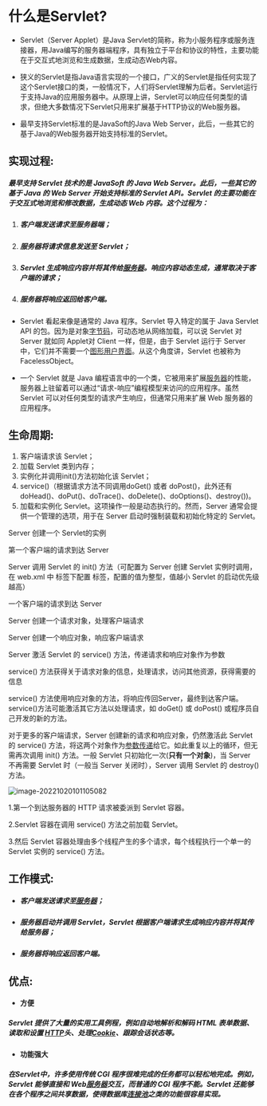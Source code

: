 # 什么是Servlet?

- Servlet（Server Applet）是Java Servlet的简称，称为小服务程序或服务连接器，用Java编写的服务器端程序，具有独立于平台和协议的特性，主要功能在于交互式地浏览和生成数据，生成动态Web内容。

- 狭义的Servlet是指Java语言实现的一个接口，广义的Servlet是指任何实现了这个Servlet接口的类，一般情况下，人们将Servlet理解为后者。Servlet运行于支持Java的应用服务器中。从原理上讲，Servlet可以响应任何类型的请求，但绝大多数情况下Servlet只用来扩展基于HTTP协议的Web服务器。


- 最早支持Servlet标准的是JavaSoft的Java Web Server，此后，一些其它的基于Java的Web服务器开始支持标准的Servlet。

## 实现过程:

#####     最早支持 Servlet 技术的是 JavaSoft 的 Java Web Server。此后，一些其它的基于 Java 的 Web Server 开始支持标准的 Servlet API。Servlet 的主要功能在于交互式地浏览和修改数据，生成动态 Web 内容。这个过程为：

1. ##### 客户端发送请求至服务器端；

2. ##### 服务器将请求信息发送至 Servlet；

3. ##### Servlet 生成响应内容并将其传给[服务器](https://baike.baidu.com/item/服务器?fromModule=lemma_inlink)。响应内容动态生成，通常取决于客户端的请求；

4. ##### 服务器将响应返回给客户端。

- Servlet 看起来像是通常的 Java 程序。Servlet 导入特定的属于 Java Servlet API 的包。因为是对象[字节码](https://baike.baidu.com/item/字节码?fromModule=lemma_inlink)，可动态地从网络加载，可以说 Servlet 对 Server 就如同 Applet对 Client 一样，但是，由于 Servlet 运行于 Server 中，它们并不需要一个[图形用户界面](https://baike.baidu.com/item/图形用户界面?fromModule=lemma_inlink)。从这个角度讲，Servlet 也被称为 FacelessObject。

- 一个 Servlet 就是 Java 编程语言中的一个类，它被用来扩展[服务器](https://baike.baidu.com/item/服务器?fromModule=lemma_inlink)的性能，服务器上驻留着可以通过“请求-响应”编程模型来访问的应用程序。虽然 Servlet 可以对任何类型的请求产生响应，但通常只用来扩展 Web 服务器的应用程序。

## 生命周期:

1. 客户端请求该 Servlet；
2. 加载 Servlet 类到内存；
3. 实例化并调用init()方法初始化该 Servlet；
4. service()（根据请求方法不同调用doGet() 或者 doPost()，此外还有doHead()、doPut()、doTrace()、doDelete()、doOptions()、destroy())。
5. 加载和实例化 Servlet。这项操作一般是动态执行的。然而，Server 通常会提供一个管理的选项，用于在 Server 启动时强制装载和初始化特定的 Servlet。

Server 创建一个 Servlet的实例

第一个客户端的请求到达 Server

Server 调用 Servlet 的 init() 方法（可配置为 Server 创建 Servlet 实例时调用，在 web.xml 中 标签下配置 标签，配置的值为整型，值越小 Servlet 的启动优先级越高）

一个客户端的请求到达 Server

Server 创建一个请求对象，处理客户端请求

Server 创建一个响应对象，响应客户端请求

Server 激活 Servlet 的 service() 方法，传递请求和响应对象作为参数

service() 方法获得关于请求对象的信息，处理请求，访问其他资源，获得需要的信息

service() 方法使用响应对象的方法，将响应传回Server，最终到达客户端。service()方法可能激活其它方法以处理请求，如 doGet() 或 doPost() 或程序员自己开发的新的方法。

对于更多的客户端请求，Server 创建新的请求和响应对象，仍然激活此 Servlet 的 service() 方法，将这两个对象作为[参数传递](https://baike.baidu.com/item/参数传递?fromModule=lemma_inlink)给它。如此重复以上的循环，但无需再次调用 init() 方法。一般 Servlet 只初始化一次(**只有一个对象**)，当 Server 不再需要 Servlet 时（一般当 Server 关闭时），Server 调用 Servlet 的 destroy() 方法。

![image-20221020101105082](images/image-20221020101105082.png)

1.第一个到达服务器的 HTTP 请求被委派到 Servlet 容器。

2.Servlet 容器在调用 service() 方法之前加载 Servlet。

3.然后 Servlet 容器处理由多个线程产生的多个请求，每个线程执行一个单一的 Servlet 实例的 service() 方法。

## 工作模式:

- ##### 客户端发送请求至[服务器](https://baike.baidu.com/item/服务器?fromModule=lemma_inlink)；

- ##### 服务器启动并调用 Servlet，Servlet 根据客户端请求生成响应内容并将其传给服务器；

- ##### 服务器将响应返回客户端。

## 优点:

- #### 方便

##### Servlet 提供了大量的实用工具例程，例如自动地解析和解码 HTML 表单数据、读取和设置 [HTTP](https://baike.baidu.com/item/HTTP?fromModule=lemma_inlink)头、处理[Cookie](https://baike.baidu.com/item/Cookie?fromModule=lemma_inlink)、跟踪会话状态等。

- #### 功能强大

##### 在Servlet中，许多使用传统 CGI 程序很难完成的任务都可以轻松地完成。例如，Servlet 能够直接和 Web[服务器](https://baike.baidu.com/item/服务器?fromModule=lemma_inlink)交互，而普通的 CGI 程序不能。Servlet 还能够在各个程序之间共享数据，使得数据库[连接池](https://baike.baidu.com/item/连接池?fromModule=lemma_inlink)之类的功能很容易实现。